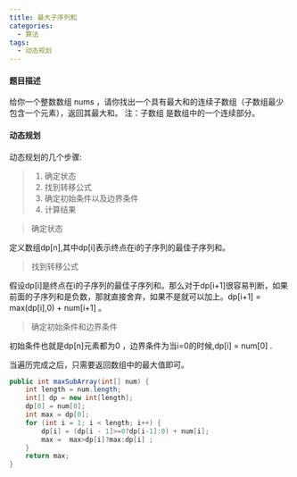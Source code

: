 ```yaml
---
title: 最大子序列和
categories:
  - 算法
tags:
  - 动态规划
---
```


#### 题目描述

给你一个整数数组 nums ，请你找出一个具有最大和的连续子数组（子数组最少包含一个元素），返回其最大和。
注：子数组 是数组中的一个连续部分。

#### 动态规划

动态规划的几个步骤:
>1. 确定状态
>2. 找到转移公式
>3. 确定初始条件以及边界条件
>4. 计算结果


>确定状态

定义数组dp[n],其中dp[i]表示终点在i的子序列的最佳子序列和。

>找到转移公式

假设dp[i]是终点在i的子序列的最佳子序列和。那么对于dp[i+1]很容易判断，如果前面的子序列和是负数，那就直接舍弃，如果不是就可以加上。dp[i+1] = max(dp[i],0) + num[i+1] 。

>确定初始条件和边界条件

初始条件也就是dp[n]元素都为0 ，边界条件为当i=0的时候,dp[i] = num[0] .

当遍历完成之后，只需要返回数组中的最大值即可。

```java
public int maxSubArray(int[] num) {
    int length = num.length;
    int[] dp = new int[length];
    dp[0] = num[0];
    int max = dp[0];
    for (int i = 1; i < length; i++) {
        dp[i] = (dp[i - 1]>=0?dp[i-1]:0) + num[i];
        max =  max>dp[i]?max:dp[i] ;
    }
    return max;
}
```
 
